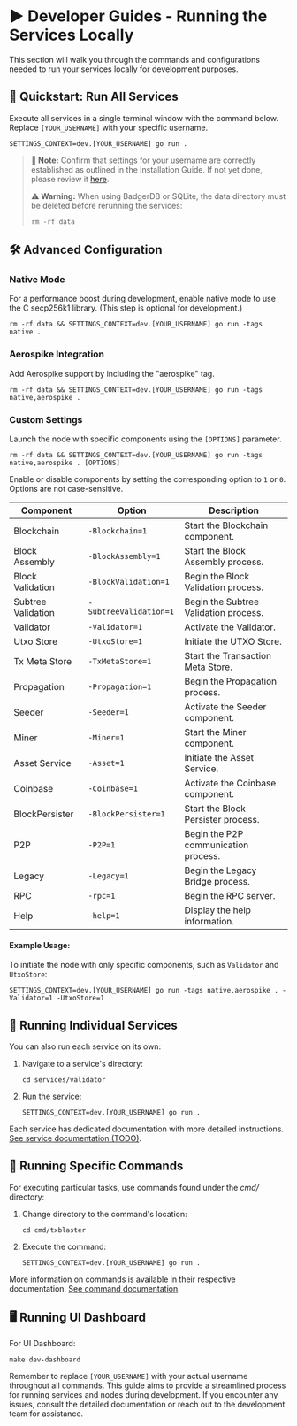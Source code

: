 # ▶️ Developer Guides - Running the Services Locally

This section will walk you through the commands and configurations needed to run your services locally for development purposes.

## 🚀 Quickstart: Run All Services

Execute all services in a single terminal window with the command below. Replace `[YOUR_USERNAME]` with your specific username.

```shell
SETTINGS_CONTEXT=dev.[YOUR_USERNAME] go run .
```

> **📝 Note:** Confirm that settings for your username are correctly established as outlined in the Installation Guide. If not yet done, please review it [here](developerSetup.md).
>
> **⚠️ Warning:** When using BadgerDB or SQLite, the data directory must be deleted before rerunning the services:
>
> ```shell
> rm -rf data
> ```

## 🛠 Advanced Configuration

### Native Mode

For a performance boost during development, enable native mode to use the C secp256k1 library. (This step is optional for development.)

```shell
rm -rf data && SETTINGS_CONTEXT=dev.[YOUR_USERNAME] go run -tags native .
```

### Aerospike Integration

Add Aerospike support by including the "aerospike" tag.

```shell
rm -rf data && SETTINGS_CONTEXT=dev.[YOUR_USERNAME] go run -tags native,aerospike .
```

### Custom Settings

Launch the node with specific components using the `[OPTIONS]` parameter.

```shell
rm -rf data && SETTINGS_CONTEXT=dev.[YOUR_USERNAME] go run -tags native,aerospike . [OPTIONS]
```

Enable or disable components by setting the corresponding option to `1` or `0`. Options are not case-sensitive.


| Component          | Option                 | Description                           |
|--------------------|------------------------|---------------------------------------|
| Blockchain         | `-Blockchain=1`        | Start the Blockchain component.       |
| Block Assembly     | `-BlockAssembly=1`     | Start the Block Assembly process.     |
| Block Validation   | `-BlockValidation=1`   | Begin the Block Validation process.   |
| Subtree Validation | `-SubtreeValidation=1` | Begin the Subtree Validation process. |
| Validator          | `-Validator=1`         | Activate the Validator.               |
| Utxo Store         | `-UtxoStore=1`         | Initiate the UTXO Store.              |
| Tx Meta Store      | `-TxMetaStore=1`       | Start the Transaction Meta Store.     |
| Propagation        | `-Propagation=1`       | Begin the Propagation process.        |
| Seeder             | `-Seeder=1`            | Activate the Seeder component.        |
| Miner              | `-Miner=1`             | Start the Miner component.            |
| Asset Service      | `-Asset=1`             | Initiate the Asset Service.           |
| Coinbase           | `-Coinbase=1`          | Activate the Coinbase component.      |
| BlockPersister     | `-BlockPersister=1`    | Start the Block Persister process.    |
| P2P                | `-P2P=1`               | Begin the P2P communication process.  |
| Legacy             | `-Legacy=1`            | Begin the Legacy Bridge process.      |
| RPC                | `-rpc=1`               | Begin the RPC server.                 |
| Help               | `-help=1`              | Display the help information.         |



#### Example Usage:

To initiate the node with only specific components, such as `Validator` and `UtxoStore`:

  ```shell
  SETTINGS_CONTEXT=dev.[YOUR_USERNAME] go run -tags native,aerospike . -Validator=1 -UtxoStore=1
  ```

## 🔧 Running Individual Services

You can also run each service on its own:

1. Navigate to a service's directory:
   ```shell
   cd services/validator
   ```
2. Run the service:
   ```shell
   SETTINGS_CONTEXT=dev.[YOUR_USERNAME] go run .
   ```

Each service has dedicated documentation with more detailed instructions. [See service documentation (TODO)](#service-documentation-link).

## 📜 Running Specific Commands

For executing particular tasks, use commands found under the _cmd/_ directory:

1. Change directory to the command's location:
   ```shell
   cd cmd/txblaster
   ```
2. Execute the command:
   ```shell
   SETTINGS_CONTEXT=dev.[YOUR_USERNAME] go run .
   ```

More information on commands is available in their respective documentation. [See command documentation](#command-documentation-link).

## 🖥 Running UI Dashboard

For UI Dashboard:

```shell
make dev-dashboard
```

Remember to replace `[YOUR_USERNAME]` with your actual username throughout all commands. This guide aims to provide a streamlined process for running services and nodes during development. If you encounter any issues, consult the detailed documentation or reach out to the development team for assistance.
